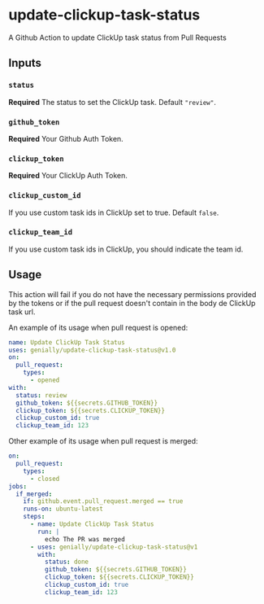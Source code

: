 # update-clickup-task-status

A Github Action to update ClickUp task status from Pull Requests

## Inputs

### `status`

**Required** The status to set the ClickUp task. Default `"review"`.

### `github_token`

**Required** Your Github Auth Token.

### `clickup_token`

**Required** Your ClickUp Auth Token.

### `clickup_custom_id`

If you use custom task ids in ClickUp set to true. Default `false`.

### `clickup_team_id`

If you use custom task ids in ClickUp, you should indicate the team id.

## Usage

This action will fail if you do not have the necessary permissions provided by the tokens or if the pull request doesn't contain in the body de ClickUp task url.

An example of its usage when pull request is opened:

```yaml
name: Update ClickUp Task Status
uses: genially/update-clickup-task-status@v1.0
on:
  pull_request:
    types:
      - opened
with:
  status: review
  github_token: ${{secrets.GITHUB_TOKEN}}
  clickup_token: ${{secrets.CLICKUP_TOKEN}}
  clickup_custom_id: true
  clickup_team_id: 123
```

Other example of its usage when pull request is merged:

```yaml
on:
  pull_request:
    types:
      - closed
jobs:
  if_merged:
    if: github.event.pull_request.merged == true
    runs-on: ubuntu-latest
    steps:
      - name: Update ClickUp Task Status
        run: |
          echo The PR was merged
      - uses: genially/update-clickup-task-status@v1
        with:
          status: done
          github_token: ${{secrets.GITHUB_TOKEN}}
          clickup_token: ${{secrets.CLICKUP_TOKEN}}
          clickup_custom_id: true
          clickup_team_id: 123
```
